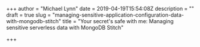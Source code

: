 +++
author = "Michael Lynn"
date = 2019-04-19T15:54:08Z
description = ""
draft = true
slug = "managing-sensitive-application-configuration-data-with-mongodb-stitch"
title = "Your secret's safe with me: Managing sensitive serverless data with MongoDB Stitch"

+++

